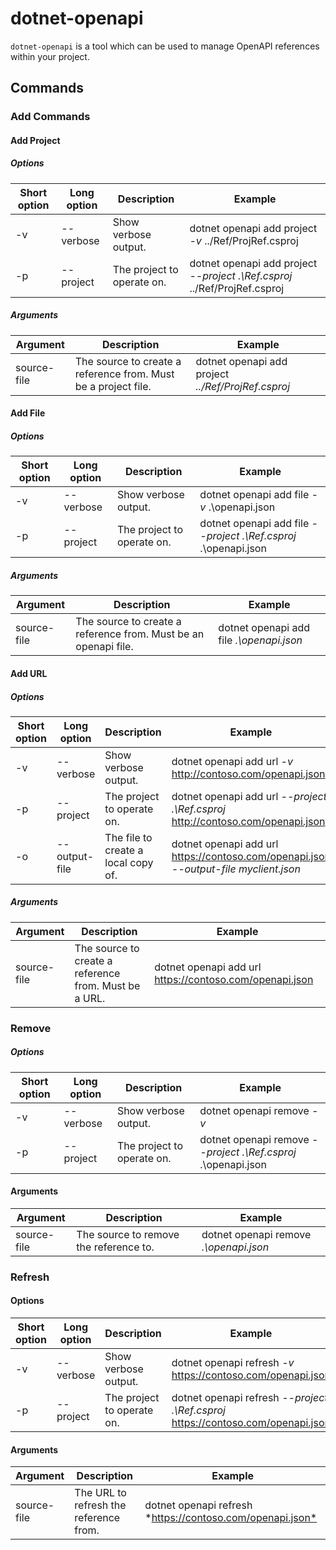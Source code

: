 # dotnet-openapi

`dotnet-openapi` is a tool which can be used to manage OpenAPI references within your project.

## Commands

### Add Commands

#### Add Project

##### Options

| Short option | Long option | Description | Example |
|-------|------|-------|---------|
| -v|--verbose | Show verbose output. |dotnet openapi add project *-v* ../Ref/ProjRef.csproj |
| -p|--project | The project to operate on. |dotnet openapi add project *--project .\Ref.csproj* ../Ref/ProjRef.csproj |

##### Arguments

|  Argument  | Description | Example |
|-------------|-------------|---------|
| source-file | The source to create a reference from. Must be a project file. |dotnet openapi add project *../Ref/ProjRef.csproj* |

#### Add File

##### Options

| Short option| Long option| Description | Example |
|-------|------|-------|---------|
| -v|--verbose | Show verbose output. |dotnet openapi add file *-v* .\openapi.json |
| -p|--project | The project to operate on. |dotnet openapi add file *--project .\Ref.csproj* .\openapi.json |

##### Arguments

|  Argument  | Description | Example |
|-------------|-------------|---------|
| source-file | The source to create a reference from. Must be an openapi file. |dotnet openapi add file *.\openapi.json* |

#### Add URL

##### Options

| Short option| Long option| Description | Example |
|-------|------|-------------|---------|
| -v|--verbose | Show verbose output. |dotnet openapi add url *-v* <http://contoso.com/openapi.json> |
| -p|--project | The project to operate on. |dotnet openapi add url *--project .\Ref.csproj* <http://contoso.com/openapi.json> |
| -o|--output-file | The file to create a local copy of. |dotnet openapi add url <https://contoso.com/openapi.json> *--output-file myclient.json* |

##### Arguments

|  Argument  | Description | Example |
|-------------|-------------|---------|
| source-file | The source to create a reference from. Must be a URL. |dotnet openapi add url <https://contoso.com/openapi.json> |

### Remove

##### Options

| Short option| Long option| Description| Example |
|-------|------|------------|---------|
| -v|--verbose | Show verbose output. |dotnet openapi remove *-v*|
| -p|--project | The project to operate on. |dotnet openapi remove *--project .\Ref.csproj* .\openapi.json |

#### Arguments

|  Argument  | Description| Example |
| ------------|------------|---------|
| source-file | The source to remove the reference to. |dotnet openapi remove *.\openapi.json* |

### Refresh

#### Options

| Short option| Long option| Description | Example |
|-------|------|-------------|---------|
| -v|--verbose | Show verbose output. | dotnet openapi refresh *-v* <https://contoso.com/openapi.json> |
| -p|--project | The project to operate on. | dotnet openapi refresh *--project .\Ref.csproj* <https://contoso.com/openapi.json> |

#### Arguments

|  Argument  | Description | Example |
| ------------|-------------|---------|
| source-file | The URL to refresh the reference from. | dotnet openapi refresh *<https://contoso.com/openapi.json*> |
